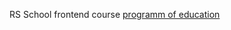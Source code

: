 RS School frontend course
[programm of education](https://github.com/rolling-scopes-school/tasks/tree/master/stage0)